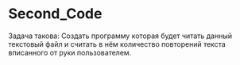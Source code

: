 # Second_Code

Задача такова: Создать программу которая будет читать данный текстовый файл и считать в нём количество повторений текста вписанного от руки пользователем. 

